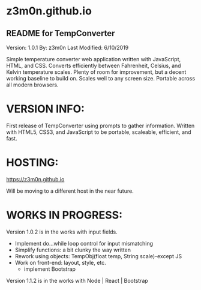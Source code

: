 # z3m0n.github.io

## README for TempConverter
Version: 1.0.1
By: z3m0n
Last Modified: 6/10/2019

Simple temperature converter web application written with JavaScript, HTML, and CSS. Converts efficiently between Fahrenheit, Celsius, and Kelvin temperature scales. Plenty of room for improvement, but a decent working baseline to build on. Scales well to any screen size. Portable across all modern browsers.


# VERSION INFO:
First release of TempConverter using prompts to gather information. Written with HTML5, CSS3, and JavaScript to be portable, scaleable, efficient, and fast. 


# HOSTING:
https://z3m0n.github.io

Will be moving to a different host in the near future.


# WORKS IN PROGRESS:
Version 1.0.2 is in the works with input fields.
- Implement do...while loop control for input mismatching
- Simplify functions: a bit clunky the way written 
- Rework using objects: TempObj(float temp, String scale)-except JS
- Work on front-end: layout, style, etc.
	- implement Bootstrap

Version 1.1.2 is in the works with Node | React | Bootstrap

